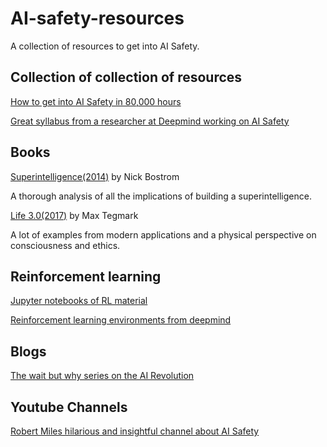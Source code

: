 # AI-safety-resources
A collection of resources to get into AI Safety.

## Collection of collection of resources

[How to get into AI Safety in 80,000 hours](https://80000hours.org/ai-safety-syllabus/)

[Great syllabus from a researcher at Deepmind working on AI Safety](https://vkrakovna.wordpress.com/ai-safety-resources/)

## Books

[Superintelligence(2014)](https://www.amazon.com/Superintelligence-Dangers-Strategies-Nick-Bostrom/dp/0198739834) by Nick Bostrom

A thorough analysis of all the implications of building a superintelligence.

[Life 3.0(2017)](https://www.amazon.com/Life-3-0-Being-Artificial-Intelligence/dp/1101946598) by Max Tegmark

A lot of examples from modern applications and a physical perspective on consciousness and ethics.

## Reinforcement learning

[Jupyter notebooks of RL material](https://github.com/dennybritz/reinforcement-learning)

[Reinforcement learning environments from deepmind](https://github.com/deepmind/ai-safety-gridworlds)

## Blogs

[The wait but why series on the AI Revolution](https://waitbutwhy.com/2015/01/artificial-intelligence-revolution-1.html)

## Youtube Channels

[Robert Miles hilarious and insightful channel about AI Safety](https://www.youtube.com/channel/UCLB7AzTwc6VFZrBsO2ucBMg)
